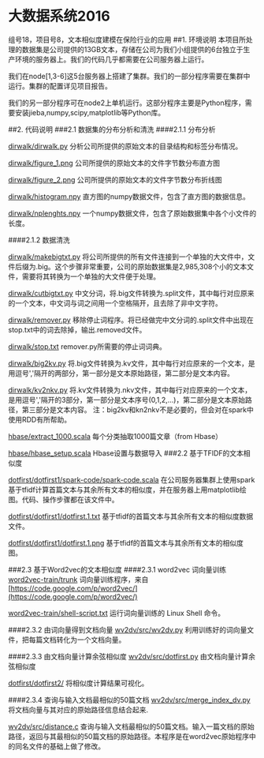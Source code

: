# 大数据系统2016
组号18，项目号8，文本相似度建模在保险行业的应用
##1. 环境说明
本项目所处理的数据集是公司提供的13GB文本，存储在公司为我们小组提供的6台独立于生产环境的服务器上。我们的代码几乎都需要在公司服务器上运行。

我们在node[1,3-6]这5台服务器上搭建了集群。我们的一部分程序需要在集群中运行。集群的配置详见项目报告。

我们的另一部分程序可在node2上单机运行。这部分程序主要是Python程序，需要安装jieba,numpy,scipy,matplotlib等Python库。

##2. 代码说明
###2.1 数据集的分布分析和清洗
####2.1.1 分布分析

[dirwalk/dirwalk.py](https://github.com/georgethrax/dashujuxitong2016/blob/master/dirwalk.py)
分析公司所提供的原始文本的目录结构和标签分布情况。

[dirwalk/figure_1.png](https://github.com/georgethrax/dashujuxitong2016/blob/master/figure_1.png)
公司所提供的原始文本的文件字节数分布直方图

[dirwalk/figure_2.png](https://github.com/georgethrax/dashujuxitong2016/blob/master/figure_2.png)
公司所提供的原始文本的文件字节数分布折线图

[dirwalk/histogram.npy](https://github.com/georgethrax/dashujuxitong2016/blob/master/histogram.npy)
直方图的numpy数据文件，包含了直方图的数据信息。

[dirwalk/nplenghts.npy](https://github.com/georgethrax/dashujuxitong2016/blob/master/nplenghts.npy)
一个numpy数据文件，包含了原始数据集中各个小文件的长度。

####2.1.2 数据清洗

[dirwalk/makebigtxt.py](https://github.com/georgethrax/dashujuxitong2016/blob/master/makebigtxt.py)
将公司所提供的所有文件连接到一个单独的大文件中，文件后缀为.big。这个步骤非常重要，公司的原始数据集是2,985,308个小的文本文件，需要将其转换为一个单独的大文件便于处理。

[dirwalk/cutbigtxt.py](https://github.com/georgethrax/dashujuxitong2016/blob/master/cutbigtxt.py)
中文分词，将.big文件转换为.split文件，其中每行对应原来的一个文本，中文词与词之间用一个空格隔开，且去除了非中文字符。

[dirwalk/remover.py](https://github.com/georgethrax/dashujuxitong2016/blob/master/remover.py)
移除停止词程序。将已经做完中文分词的.split文件中出现在stop.txt中的词去除掉，输出.removed文件。

[dirwalk/stop.txt](https://github.com/georgethrax/dashujuxitong2016/blob/master/stop.txt)
remover.py所需要的停止词词典。

[dirwalk/big2kv.py](https://github.com/georgethrax/dashujuxitong2016/blob/master/dirwalk/big2kv.py)
将.big文件转换为.kv文件，其中每行对应原来的一个文本，是用逗号','隔开的两部分，第一部分是文本原始路径，第二部分是文本内容。

[dirwalk/kv2nkv.py](https://github.com/georgethrax/dashujuxitong2016/blob/master/kv2nkv.py)
将.kv文件转换为.nkv文件，其中每行对应原来的一个文本，是用逗号','隔开的3部分，第一部分是文本序号(0,1,2,...)，第二部分是文本原始路径，第三部分是文本内容。
注：big2kv和kn2nkv不是必要的，但会对在spark中使用RDD有所帮助。

[hbase/extract_1000.scala](https://github.com/georgethrax/dashujuxitong2016/blob/master/hbase/extract_1000.scala)
每个分类抽取1000篇文章（from Hbase）

[hbase/hbase_setup.scala](https://github.com/georgethrax/dashujuxitong2016/blob/master/hbase/hbase_setup.scala)
Hbase设置与数据导入
###2.2 基于TFIDF的文本相似度

[dotfirst/dotfirst1/spark-code/spark-code.scala](https://github.com/georgethrax/dashujuxitong2016/blob/master/dotfirst/dotfirst1/spark-code/spark-code.scala)
在公司服务器集群上使用spark基于tfidf计算首篇文本与其余所有文本的相似度，并在服务器上用matplotlib绘图。代码、操作步骤都在该文件中。

[dotfirst/dotfirst1/dotfirst.1.txt](https://github.com/georgethrax/dashujuxitong2016/blob/master/dotfirst/dotfirst1/dotfirst.1.txt)
基于tfidf的首篇文本与其余所有文本的相似度数据文件。

[dotfirst/dotfirst1/dotfirst.1.png](https://github.com/georgethrax/dashujuxitong2016/blob/master/dotfirst/dotfirst1/dotfirst.1.png)
基于tfidf的首篇文本与其余所有文本的相似度图。

###2.3 基于Word2vec的文本相似度
####2.3.1 word2vec 词向量训练
[word2vec-train/trunk](https://github.com/georgethrax/dashujuxitong2016/blob/master/word2vec-train/trunk)
词向量训练程序，来自[https://code.google.com/p/word2vec/](https://code.google.com/p/word2vec/)

[word2vec-train/shell-script.txt](https://github.com/georgethrax/dashujuxitong2016/blob/master/word2vec-train/shell-script.txt)
运行词向量训练的 Linux Shell 命令。

####2.3.2 由词向量得到文档向量
[wv2dv/src/wv2dv.py](https://github.com/georgethrax/dashujuxitong2016/blob/master/wv2dv/src/wv2dv.py)
利用训练好的词向量文件，把每篇文档转化为一个文档向量。


####2.3.3 由文档向量计算余弦相似度
[wv2dv/src/dotfirst.py](https://github.com/georgethrax/dashujuxitong2016/blob/master/wv2dv/src/dotfirst.py)
由文档向量计算余弦相似度

[dotfirst/dotfirst2/](https://github.com/georgethrax/dashujuxitong2016/blob/master/dotfirst/dotfirst2/)
将相似度计算结果可视化。

####2.3.4 查询与输入文档最相似的50篇文档
[wv2dv/src/merge_index_dv.py](https://github.com/georgethrax/dashujuxitong2016/blob/master/wv2dv/src/merge_index_dv.py)
将文档向量与其对应的原始路径信息结合起来.

[wv2dv/src/distance.c](https://github.com/georgethrax/dashujuxitong2016/blob/master/wv2dv/src/distance.c)
查询与输入文档最相似的50篇文档。输入一篇文档的原始路径，返回与其最相似的50篇文档的原始路径。本程序是在word2vec原始程序中的同名文件的基础上做了修改。
